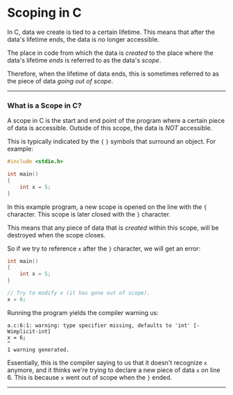 # Scoping in C

In C, data we create is tied to a certain lifetime. This means that after the data's lifetime ends, the data is no longer accessible.

The place in code from which the data is _created_ to the place where the data's lifetime _ends_ is referred to as the data's _scope_.

Therefore, when the lifetime of data ends, this is sometimes referred to as the piece of data _going out of scope_.

---

### What is a Scope in C?

A scope in C is the start and end point of the program where a certain piece of data is accessible. Outside of this scope, the data is _NOT_ accessible.

This is typically indicated by the ```{``` ```}``` symbols that surround an object. For example:

```C
#include <stdio.h>

int main()
{
    int x = 5;
}
```

In this example program, a new scope is opened on the line with the ```{``` character. This scope is later closed with the ```}``` character.

This means that any piece of data that is _created_ within this scope, will be destroyed when the scope closes.

So if we try to reference ```x``` after the ```}``` character, we will get an error:

```C
int main()
{
    int x = 5;
}

// Try to modify x (it has gone out of scope).
x = 6;
```

Running the program yields the compiler warning us:
```
a.c:6:1: warning: type specifier missing, defaults to 'int' [-Wimplicit-int]
x = 6;
^
1 warning generated.
```

Essentially, this is the compiler saying to us that it doesn't recognize ```x``` anymore, and it thinks we're trying to declare a new piece of data ```x``` on line 6. This is because ```x``` went out of scope when the ```}``` ended.

---
